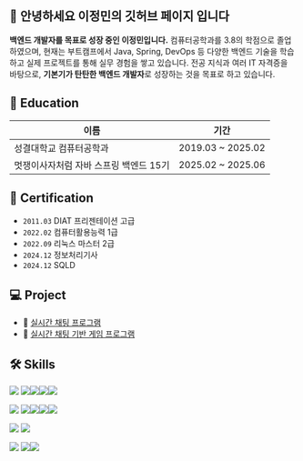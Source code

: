 ## 👋 안녕하세요 이정민의 깃허브 페이지 입니다
**백엔드 개발자를 목표로 성장 중인 이정민입니다.**
컴퓨터공학과를 3.8의 학점으로 졸업하였으며, 현재는 부트캠프에서 Java, Spring, DevOps 등 다양한 백엔드 기술을 학습하고 실제 프로젝트를 통해 실무 경험을 쌓고 있습니다.
전공 지식과 여러 IT 자격증을 바탕으로, **기본기가 탄탄한 백엔드 개발자**로 성장하는 것을 목표로 하고 있습니다.

## 🏫 Education
| 이름                     | 기간                 |
|------------------------|--------------------|
| 성결대학교 컴퓨터공학과           | 2019.03 ~ 2025.02  |
| 멋쟁이사자처럼 자바 스프링 백엔드 15기 | 2025.02 ~ 2025.06  |

## 📜 Certification
- `2011.03` DIAT 프리젠테이션 고급
- `2022.02` 컴퓨터활용능력 1급
- `2022.09` 리눅스 마스터 2급
- `2024.12` 정보처리기사
- `2024.12` SQLD

## 💻 Project
- 💬 [실시간 채팅 프로그램](https://github.com/zshfz/react-node-socketio-chat)
- 👑 [실시간 채팅 기반 게임 프로그램](https://github.com/zshfz/react-nodejs-socketio-grabthecrown)


## 🛠️ Skills
<img src="https://img.shields.io/badge/frontend-000000?style=for-the-badge&logo=frontend&logoColor=white"> <img src="https://img.shields.io/badge/html5-E34F26?style=for-the-badge&logo=html5&logoColor=white"><img src="https://img.shields.io/badge/css-1572B6?style=for-the-badge&logo=css&logoColor=white"><img src="https://img.shields.io/badge/javascript-F7DF1E?style=for-the-badge&logo=javascript&logoColor=white"><img src="https://img.shields.io/badge/react-61DAFB?style=for-the-badge&logo=react&logoColor=white">

<img src="https://img.shields.io/badge/backend-000000?style=for-the-badge&logo=backend&logoColor=white"> <img src="https://img.shields.io/badge/java-007396?style=for-the-badge&logo=java&logoColor=white"/><img src="https://img.shields.io/badge/spring-6DB33F?style=for-the-badge&logo=spring&logoColor=white"><img src="https://img.shields.io/badge/springboot-6DB33F?style=for-the-badge&logo=springboot&logoColor=white"><img src="https://img.shields.io/badge/node.js-5FA04E?style=for-the-badge&logo=node.js&logoColor=white">

<img src="https://img.shields.io/badge/DB-000000?style=for-the-badge&logo=DB&logoColor=white"> <img src="https://img.shields.io/badge/mysql-4479A1?style=for-the-badge&logo=mysql&logoColor=white">

<img src="https://img.shields.io/badge/tools-000000?style=for-the-badge&logo=tools&logoColor=white"> <img src="https://img.shields.io/badge/git-F05032?style=for-the-badge&logo=git&logoColor=white"><img src="https://img.shields.io/badge/github-181717?style=for-the-badge&logo=github&logoColor=white">
